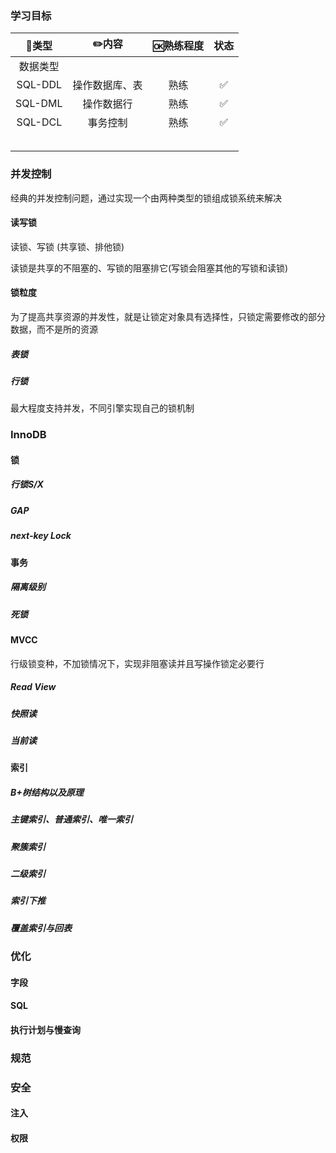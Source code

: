 ### 学习目标

|  🍭类型   |     ✏️内容      | 🆗熟练程度 | 状态 |
| :------: | :------------: | :-------: | :--: |
| 数据类型 |                |           |      |
| SQL-DDL  | 操作数据库、表 |   熟练    |  ✅   |
| SQL-DML  |   操作数据行   |   熟练    |  ✅   |
| SQL-DCL  |    事务控制    |   熟练    |  ✅   |
|          |                |           |      |
|          |                |           |      |
|          |                |           |      |
|          |                |           |      |
|          |                |           |      |

### 并发控制

经典的并发控制问题，通过实现一个由两种类型的锁组成锁系统来解决

#### 读写锁

读锁、写锁 (共享锁、排他锁)

读锁是共享的不阻塞的、写锁的阻塞排它(写锁会阻塞其他的写锁和读锁)

#### 锁粒度

为了提高共享资源的并发性，就是让锁定对象具有选择性，只锁定需要修改的部分数据，而不是所的资源

##### 表锁

##### 行锁

最大程度支持并发，不同引擎实现自己的锁机制

### InnoDB

#### 锁

##### 行锁S/X

##### GAP

##### next-key Lock

#### 事务

##### 隔离级别

##### 死锁

#### MVCC

行级锁变种，不加锁情况下，实现非阻塞读并且写操作锁定必要行

##### Read View

##### 快照读

##### 当前读

#### 索引

##### B+树结构以及原理

##### 主键索引、普通索引、唯一索引

##### 聚簇索引

##### 二级索引

##### 索引下推

##### 覆盖索引与回表

### 优化

#### 字段

#### SQL

#### 执行计划与慢查询

### 规范

### 安全

#### 注入

#### 权限